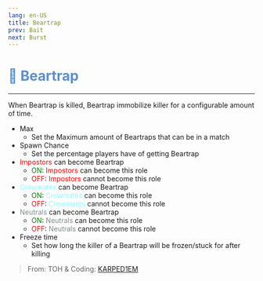 ```yaml
---
lang: en-US
title: Beartrap
prev: Bait
next: Burst
---
```


# <font color=#5a8fd0>🐻 <b>Beartrap</b></font> <Badge text="Helpful" type="tip" vertical="middle"/>
---

When Beartrap is killed, Beartrap immobilize killer for a configurable amount of time.
* Max
  * Set the Maximum amount of Beartraps that can be in a match
* Spawn Chance
  * Set the percentage players have of getting Beartrap
* <font color=red>Impostors</font> can become Beartrap
  * <font color=green>ON</font>: <font color=red>Impostors</font> can become this role
  * <font color=red>OFF</font>: <font color=red>Impostors</font> cannot become this role
* <font color=#8cffff>Crewmates</font> can become Beartrap
  * <font color=green>ON</font>: <font color=#8cffff>Crewmates</font> can become this role
  * <font color=red>OFF</font>: <font color=#8cffff>Crewmates</font> cannot become this role
* <font color=#7f8c8d>Neutrals</font> can become Beartrap
  * <font color=green>ON</font>: <font color=#7f8c8d>Neutrals</font> can become this role
  * <font color=red>OFF</font>: <font color=#7f8c8d>Neutrals</font> cannot become this role
* Freeze time
  * Set how long the killer of a Beartrap will be frozen/stuck for after killing

> From: TOH & Coding: [KARPED1EM](https://github.com/KARPED1EM)